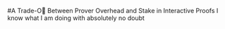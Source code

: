 #A Trade-O Between Prover Overhead and Stake in Interactive Proofs
I know what I am doing with absolutely no doubt

